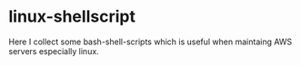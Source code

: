 # linux-shellscript
Here I collect some bash-shell-scripts which is useful when maintaing AWS servers especially linux.

